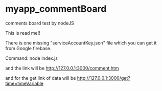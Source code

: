 # myapp_commentBoard
comments board test by nodeJS

This is read me!!

There is one missing "serviceAccountKey.json" file which you can get it from Google firebase.

Command:
node index.js

and the link will be
http://127.0.0.1:3000/comment.htm

and for the get link of data will be 
http://127.0.0.1:3000/get?time=timeVariable